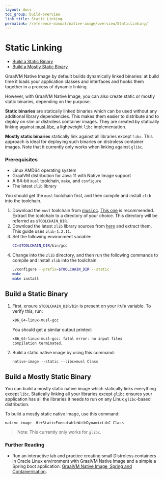 ```yaml
---
layout: docs
toc_group: build-overview
link_title: Static Linking
permalink: /reference-manual/native-image/overview/StaticLinking/
---
```


# Static Linking
 
- [Build a Static Binary](#build-a-static-binary)
- [Build a Mostly Static Binary](#build-a-mostly-static-binary)

GraalVM Native Image by default builds dynamically linked binaries: at build time it loads your application classes and interfaces and hooks them together in a process of dynamic linking.

However, with GraalVM Native Image, you can also create static or mostly static binaries, depending on the purpose.

**Static binaries** are statically linked binaries which can be used without any additional library dependencies.
This makes them easier to distribute and to deploy on slim or distroless container images.
They are created by statically linking against [musl-libc](https://musl.libc.org/), a lightweight `libc` implementation.

**Mostly static binaries** statically link against all libraries except `libc`.
This approach is ideal for deploying such binaries on distroless container images.
Note that it currently only works when linking against `glibc`.

### Prerequisites

- Linux AMD64 operating system
- GraalVM distribution for Java 11 with Native Image support
- A 64-bit `musl` toolchain, `make`, and `configure`
- The latest `zlib` library

You should get the `musl` toolchain first, and then compile and install `zlib` into the toolchain.

1. Download the `musl` toolchain from [musl.cc](https://musl.cc/). [This one](http://more.musl.cc/10/x86_64-linux-musl/x86_64-linux-musl-native.tgz) is recommended. Extract the toolchain to a directory of your choice. This directory will be referred as `$TOOLCHAIN_DIR`.
2. Download the latest `zlib` library sources from [here](https://zlib.net/) and extract them. This guide uses `zlib-1.2.11`.
3. Set the following environment variable:
    ```bash
    CC=$TOOLCHAIN_DIR/bin/gcc
    ```
4. Change into the `zlib` directory, and then run the following commands to compile and install `zlib` into the toolchain:
    ```bash
    ./configure --prefix=$TOOLCHAIN_DIR --static
    make
    make install
    ```

## Build a Static Binary

1. First, ensure `$TOOLCHAIN_DIR/bin` is present on your `PATH` variable.
    To verify this, run:
    ```bash
    x86_64-linux-musl-gcc
    ```
    You should get a similar output printed:
    ```bash
    x86_64-linux-musl-gcc: fatal error: no input files
    compilation terminated.
    ```

2. Build a static native image by using this command:
    ```shell
    native-image --static --libc=musl Class
    ```

## Build a Mostly Static Binary

You can build a mostly static native image which statically links everything except `libc`.
Statically linking all your libraries except `glibc` ensures your application has all the libraries it needs to run on any Linux `glibc`-based distribution.

To build a mostly static native image, use this command:
```shell
native-image -H:+StaticExecutableWithDynamicLibC Class
```

> Note: This currently only works for `glibc`.

### Further Reading

* Run an interactive lab and practice creating small Distroless containers in Oracle Linux environment with GraalVM Native Image and a simple a Spring boot application: [GraalVM Native Image, Spring and Containerisation](https://luna.oracle.com/lab/fdfd090d-e52c-4481-a8de-dccecdca7d68).
